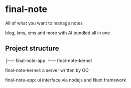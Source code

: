 # final-note
All of what you want to manage notes

blog, kms, cms and more with AI bundled all in one

## Project structure

├── final-note-app
└── final-note-kernel

final-note-kernel: a server written by GO

final-note-app: ui interface via nodejs and Nuxt framework